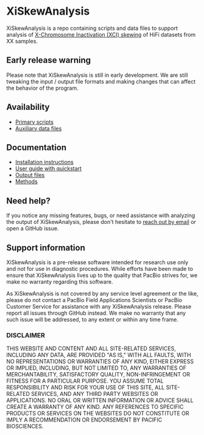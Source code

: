 # XiSkewAnalysis
XiSkewAnalysis is a repo containing scripts and data files to support analysis of [X-Chromosome Inactivation (XCI) skewing](https://en.wikipedia.org/wiki/Skewed_X-inactivation) of HiFi datasets from XX samples.

## Early release warning
Please note that XiSkewAnalysis is still in early development. 
We are still tweaking the input / output file formats and making changes that can affect the behavior of the program.

## Availability
* [Primary scripts](scripts)
* [Auxiliary data files](data)

## Documentation
* [Installation instructions](docs/install.md)
* [User guide with quickstart](docs/user_guide.md)
* [Output files](docs/user_guide.md#output-files)
* [Methods](docs/methods.md)

## Need help?
If you notice any missing features, bugs, or need assistance with analyzing the output of XiSkewAnalysis, 
please don't hesitate to [reach out by email](mailto:mholt@pacificbiosciences.com) or open a GitHub issue.

## Support information
XiSkewAnalysis is a pre-release software intended for research use only and not for use in diagnostic procedures. 
While efforts have been made to ensure that XiSkewAnalysis lives up to the quality that PacBio strives for, we make no warranty regarding this software.

As XiSkewAnalysis is not covered by any service level agreement or the like, please do not contact a PacBio Field Applications Scientists or PacBio Customer Service for assistance with any XiSkewAnalysis release. 
Please report all issues through GitHub instead. 
We make no warranty that any such issue will be addressed, to any extent or within any time frame.

### DISCLAIMER
THIS WEBSITE AND CONTENT AND ALL SITE-RELATED SERVICES, INCLUDING ANY DATA, ARE PROVIDED "AS IS," WITH ALL FAULTS, WITH NO REPRESENTATIONS OR WARRANTIES OF ANY KIND, EITHER EXPRESS OR IMPLIED, INCLUDING, BUT NOT LIMITED TO, ANY WARRANTIES OF MERCHANTABILITY, SATISFACTORY QUALITY, NON-INFRINGEMENT OR FITNESS FOR A PARTICULAR PURPOSE. YOU ASSUME TOTAL RESPONSIBILITY AND RISK FOR YOUR USE OF THIS SITE, ALL SITE-RELATED SERVICES, AND ANY THIRD PARTY WEBSITES OR APPLICATIONS. NO ORAL OR WRITTEN INFORMATION OR ADVICE SHALL CREATE A WARRANTY OF ANY KIND. ANY REFERENCES TO SPECIFIC PRODUCTS OR SERVICES ON THE WEBSITES DO NOT CONSTITUTE OR IMPLY A RECOMMENDATION OR ENDORSEMENT BY PACIFIC BIOSCIENCES.
